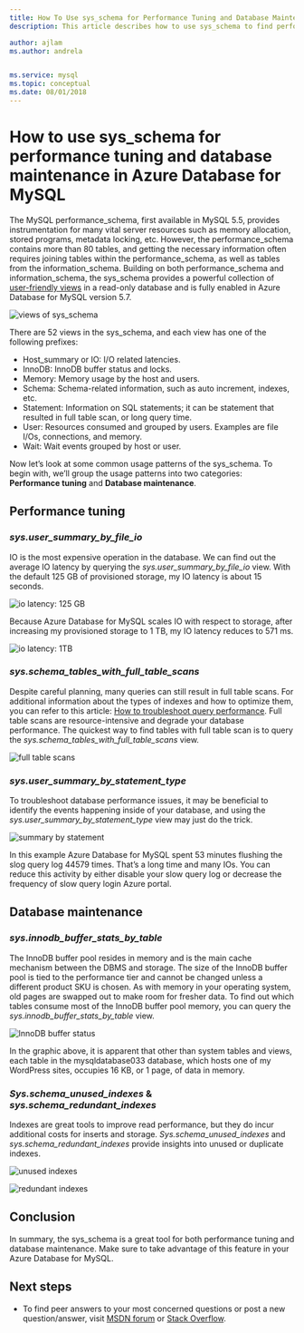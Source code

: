 ```yaml
---
title: How To Use sys_schema for Performance Tuning and Database Maintenance in Azure Database for MySQL
description: This article describes how to use sys_schema to find performance issues and maintain database in Azure Database for MySQL.

author: ajlam
ms.author: andrela


ms.service: mysql
ms.topic: conceptual
ms.date: 08/01/2018
---
```


# How to use sys_schema for performance tuning and database maintenance in Azure Database for MySQL

The MySQL performance_schema, first available in MySQL 5.5, provides instrumentation for many vital server resources such as memory allocation, stored programs, metadata locking, etc. However, the performance_schema contains more than 80 tables, and getting the necessary information often requires joining tables within the performance_schema, as well as tables from the information_schema. Building on both performance_schema and information_schema, the sys_schema provides a powerful collection of [user-friendly views](https://dev.mysql.com/doc/refman/5.7/en/sys-schema-views.html) in a read-only database and is fully enabled in Azure Database for MySQL version 5.7.

![views of sys_schema](./media/howto-troubleshoot-sys-schema/sys-schema-views.png)

There are 52 views in the sys_schema, and each view has one of the following prefixes:

- Host_summary or IO: I/O related latencies.
- InnoDB: InnoDB buffer status and locks.
- Memory: Memory usage by the host and users.
- Schema: Schema-related information, such as auto increment, indexes, etc.
- Statement: Information on SQL statements; it can be statement that resulted in full table scan, or long query time.
- User: Resources consumed and grouped by users. Examples are file I/Os, connections, and memory.
- Wait: Wait events grouped by host or user.

Now let’s look at some common usage patterns of the sys_schema. To begin with, we’ll group the usage patterns into two categories: **Performance tuning** and **Database maintenance**.

## Performance tuning

### *sys.user_summary_by_file_io*

IO is the most expensive operation in the database. We can find out the average IO latency by querying the *sys.user_summary_by_file_io* view. With the default 125 GB of provisioned storage, my IO latency is about 15 seconds.

![io latency: 125 GB](./media/howto-troubleshoot-sys-schema/io-latency-125GB.png)

Because Azure Database for MySQL scales IO with respect to storage, after increasing my provisioned storage to 1 TB, my IO latency reduces to 571 ms.

![io latency: 1TB](./media/howto-troubleshoot-sys-schema/io-latency-1TB.png)

### *sys.schema_tables_with_full_table_scans*

Despite careful planning, many queries can still result in full table scans. For additional information about the types of indexes and how to optimize them, you can refer to this article: [How to troubleshoot query performance](./howto-troubleshoot-query-performance.md). Full table scans are resource-intensive and degrade your database performance. The quickest way to find tables with full table scan is to query the *sys.schema_tables_with_full_table_scans* view.

![full table scans](./media/howto-troubleshoot-sys-schema/full-table-scans.png)

### *sys.user_summary_by_statement_type*

To troubleshoot database performance issues, it may be beneficial to identify the events happening inside of your database, and using the *sys.user_summary_by_statement_type* view may just do the trick.

![summary by statement](./media/howto-troubleshoot-sys-schema/summary-by-statement.png)

In this example Azure Database for MySQL spent 53 minutes flushing the slog query log 44579 times. That’s a long time and many IOs. You can reduce this activity by either disable your slow query log or decrease the frequency of slow query login Azure portal.

## Database maintenance

### *sys.innodb_buffer_stats_by_table*

The InnoDB buffer pool resides in memory and is the main cache mechanism between the DBMS and storage. The size of the InnoDB buffer pool is tied to the performance tier and cannot be changed unless a different product SKU is chosen. As with memory in your operating system, old pages are swapped out to make room for fresher data. To find out which tables consume most of the InnoDB buffer pool memory, you can query the *sys.innodb_buffer_stats_by_table* view.

![InnoDB buffer status](./media/howto-troubleshoot-sys-schema/innodb-buffer-status.png)

In the graphic above, it is apparent that other than system tables and views, each table in the mysqldatabase033 database, which hosts one of my WordPress sites, occupies 16 KB, or 1 page, of data in memory.

### *Sys.schema_unused_indexes* & *sys.schema_redundant_indexes*

Indexes are great tools to improve read performance, but they do incur additional costs for inserts and storage. *Sys.schema_unused_indexes* and *sys.schema_redundant_indexes* provide insights into unused or duplicate indexes.

![unused indexes](./media/howto-troubleshoot-sys-schema/unused-indexes.png)

![redundant indexes](./media/howto-troubleshoot-sys-schema/redundant-indexes.png)

## Conclusion

In summary, the sys_schema is a great tool for both performance tuning and database maintenance. Make sure to take advantage of this feature in your Azure Database for MySQL. 

## Next steps
- To find peer answers to your most concerned questions or post a new question/answer, visit [MSDN forum](https://social.msdn.microsoft.com/forums/security/en-US/home?forum=AzureDatabaseforMySQL) or [Stack Overflow](https://stackoverflow.com/questions/tagged/azure-database-mysql).

